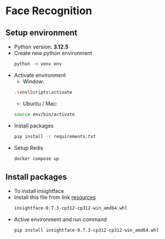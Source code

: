 # Face Recognition

## Setup environment

- Python version: **3.12.5**
- Create new python environment
  ```bash
  python -m venv env
  ```
- Activate environment
  - Window:
  ```bash
  .\env\Scripts\activate
  ```
  - Ubuntu / Mac:
  ```bash
  source env/bin/activate
  ```
- Install packages
  ```bash
  pip install -r requirements.txt
  ```
- Setup Redis
  ```bash
  docker compose up
  ```

## Install packages

- To install insightface
- Install this file from link [resources](https://github.com/Gourieff/Assets/tree/main/Insightface)
  ```bash
  insightface-0.7.3-cp312-cp312-win_amd64.whl
  ```
- Active environment and run command
  ```bash
  pip install insightface-0.7.3-cp312-cp312-win_amd64.whl
  ```
